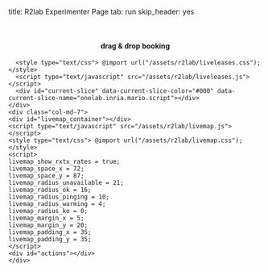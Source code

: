 title: R2lab Experimenter Page
tab: run
skip_header: yes
<!--float_menu_template: r2lab/float-menu-slices.html-->

<div class="container">
  <div class="row">
    <div class="col-md-12">
      <div id='messages' style="display: none" class="" role="alert">
        <a class="close" onclick="$('.alert').hide()">×</a>
      </div>
      <div id='loading' style="display: none" class="alert alert-info" role="alert">
        <strong>Be patient!</strong> Loading informations from server...
      </div>
    </div>
  </div>
  <br />
  <div class="row" id="all">
    <div class="col-md-2">
      <div id="wrap">
        <div id="my-slices">
          <h4 align="center">drag & drop booking</h4>
        </div>
        <div style="clear:both"></div>
      </div>
    </div>
    <div class="col-md-3 personal_col">
      <div id="calendar"></div>
      <script type="text/javascript" src="/assets/js/moment.min.js"></script>
      <script type="text/javascript" src="/assets/js/jquery-ui.fullcalendar-custom.min.js"></script>
      <script type="text/javascript" src="/assets/js/fullcalendar.min.js"></script>
      <script type="text/javascript" src="/assets/js/jquery.cookie-v141.min.js"></script>
      <style type="text/css"> @import url("/assets/css/fullcalendar.css"); </style>

      <style type="text/css"> @import url("/assets/r2lab/liveleases.css"); </style>
      <script type="text/javascript" src="/assets/r2lab/liveleases.js"></script>
      <div id="current-slice" data-current-slice-color="#000" data-current-slice-name="onelab.inria.mario.script"></div>
    </div>
    <div class="col-md-7">
    <div id="livemap_container"></div>
    <script type="text/javascript" src="/assets/r2lab/livemap.js"></script>
    <style type="text/css"> @import url("/assets/r2lab/livemap.css"); </style>
    <script>
    livemap_show_rxtx_rates = true;
    livemap_space_x = 72;
    livemap_space_y = 87;
    livemap_radius_unavailable = 21;
    livemap_radius_ok = 16;
    livemap_radius_pinging = 10;
    livemap_radius_warming = 4;
    livemap_radius_ko = 0;
    livemap_margin_x = 5;
    livemap_margin_y = 20;
    livemap_padding_x = 35;
    livemap_padding_y = 35;
    </script>
    <div id="actions"></div>
    </div>
  </div>
  <div class="row">
    <div class="col-md-12">
      <br/>
      <table class="table table-condensed" id='livetable_container'> </table>
      <script type="text/javascript" src="/assets/r2lab/livetable.js"></script>
      <script>livetable_show_rxtx_rates = true;</script>
      <style type="text/css"> @import url("/assets/r2lab/livetable.css"); </style>
    </div>
  </div>    
</div>
